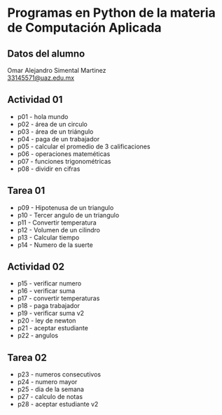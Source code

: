 # Programas en Python de la materia de Computación Aplicada

## Datos del alumno
Omar Alejandro Simental Martinez    
33145571@uaz.edu.mx

## Actividad 01

- p01 - hola mundo
- p02 - área de un circulo 
- p03 - área de un triángulo
- p04 - paga de un trabajador
- p05 - calcular el promedio de 3 calificaciones 
- p06 - operaciones mateméticas 
- p07 - funciones trigonométricas  
- p08 - dividir en cifras

## Tarea 01

- p09 - Hipotenusa de un triangulo
- p10 - Tercer angulo de un triangulo
- p11 - Convertir temperatura
- p12 - Volumen de un cilindro
- p13 - Calcular tiempo
- p14 - Numero de la suerte

## Actividad 02

- p15 - verificar numero
- p16 - verificar suma
- p17 - convertir temperaturas
- p18 - paga trabajador
- p19 - verificar suma v2
- p20 - ley de newton
- p21 - aceptar estudiante
- p22 - angulos

## Tarea 02
- p23 - numeros consecutivos 
- p24 - numero mayor 
- p25 - dia de la semana
- p27 - calculo de notas
- p28 - aceptar estudiante v2